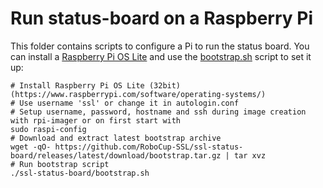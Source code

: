 # Run status-board on a Raspberry Pi

This folder contains scripts to configure a Pi to run the status board.
You can install a [Raspberry Pi OS Lite](https://www.raspberrypi.com/software/operating-systems/)
and use the [bootstrap.sh](bootstrap.sh) script to set it up:

```shell
# Install Raspberry Pi OS Lite (32bit) (https://www.raspberrypi.com/software/operating-systems/)
# Use username 'ssl' or change it in autologin.conf
# Setup username, password, hostname and ssh during image creation with rpi-imager or on first start with
sudo raspi-config
# Download and extract latest bootstrap archive
wget -qO- https://github.com/RoboCup-SSL/ssl-status-board/releases/latest/download/bootstrap.tar.gz | tar xvz
# Run bootstrap script
./ssl-status-board/bootstrap.sh
```
